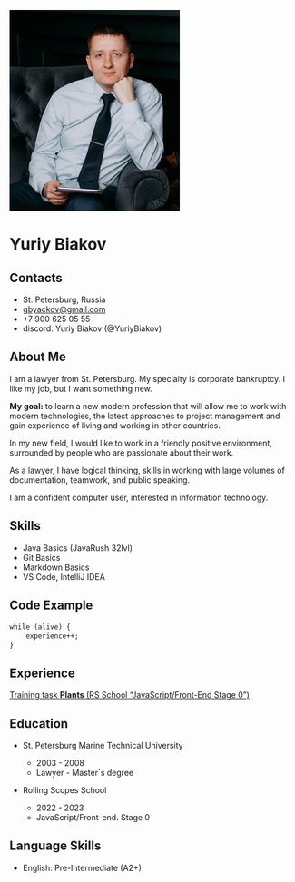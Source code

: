 ![MyPhoto](./MyPhotoCompressed.jpg)

# Yuriy Biakov

## Contacts
 
- St. Petersburg, Russia
- gbyackov@gmail.com
- +7 900 625 05 55
- discord: Yuriy Biakov (@YuriyBiakov) 

## About Me

I am a lawyer from St. Petersburg.
My specialty is corporate bankruptcy. I like my job, but I want something new.

**My goal:** to learn a new modern profession that will allow me to work with modern technologies, the latest approaches to project management and gain experience of living and working in other countries.

In my new field, I would like to work in a friendly positive environment, surrounded by people who are passionate about their work.

As a lawyer, I have logical thinking, skills in working with large volumes of documentation, teamwork, and public speaking.

I am a confident computer user, interested in information technology.

## Skills

- Java Basics (JavaRush 32lvl)
- Git Basics
- Markdown Basics
- VS Code, IntelliJ IDEA

## Code Example

```
while (alive) {
    experience++;
}
```

## Experience

[Training task **Plants** (RS School “JavaScript/Front-End Stage 0”)](https://rolling-scopes-school.github.io/yuriybiakov-JSFEPRESCHOOL2022Q4/plants/)

## Education

- St. Petersburg Marine Technical University

    -  2003 - 2008 
    - Lawyer - Master`s degree

- Rolling Scopes School
    - 2022 - 2023
    - JavaScript/Front-end. Stage 0


## Language Skills

- English: Pre-Intermediate (A2+)
